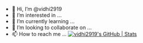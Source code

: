 - 👋 Hi, I’m @vidhi2919
- 👀 I’m interested in ...
- 🌱 I’m currently learning ...
- 💞️ I’m looking to collaborate on ...
- 📫 How to reach me ...
[![vidhi2919's GitHub | Stats](https://stats.quine.sh/vidhi2919/github?theme=dark)](https://quine.sh?utm_source=widgets&utm_campaign=vidhi2919)
<!---
vidhi2919/vidhi2919 is a ✨ special ✨ repository because its `README.md` (this file) appears on your GitHub profile.
You can click the Preview link to take a look at your changes.
--->
